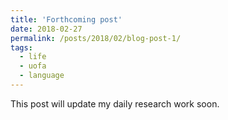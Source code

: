 ```yaml
---
title: 'Forthcoming post'
date: 2018-02-27
permalink: /posts/2018/02/blog-post-1/
tags:
  - life
  - uofa
  - language
---
```


This post will update my daily research work soon.
